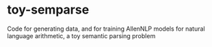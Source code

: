 # toy-semparse
Code for generating data, and for training AllenNLP models for natural language arithmetic, a toy semantic parsing problem
